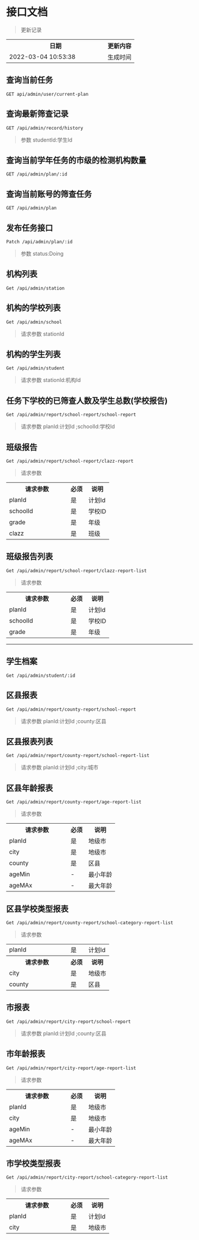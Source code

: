 # 接口文档

> 更新记录

<table>
    <tr>
        <th style="width:250px;">日期</th>
        <th>更新内容</th>
    </tr>
    <tr>
        <td>2022-03-04 10:53:38</td>
        <td>生成时间</td>
    </tr>
</table>

## 查询当前任务

```
GET api/admin/user/current-plan
```


## 查询最新筛查记录

```
GET /api/admin/record/history
```
> 参数 studentId:学生Id


## 查询当前学年任务的市级的检测机构数量

```
GET /api/admin/plan/:id
```


## 查询当前账号的筛查任务

```
GET /api/admin/plan
```


## 发布任务接口

```
Patch /api/admin/plan/:id
```
> 参数 status:Doing

## 机构列表

```
Get /api/admin/station
```

## 机构的学校列表

```
Get /api/admin/school
```
> 请求参数 stationId

## 机构的学生列表

```
Get /api/admin/student
```
> 请求参数 stationId:机构Id

## 任务下学校的已筛查人数及学生总数(学校报告)

```
Get /api/admin/report/school-report/school-report
```
> 请求参数 planId:计划Id ;schoolId:学校Id

## 班级报告

```
Get /api/admin/report/school-report/clazz-report
```
> 请求参数 
<table>
    <tr>
        <th style="width:150px;">请求参数</th>
        <th>必须</th>
        <th>说明</th>
    </tr>
    <tr>
        <td>planId</td>
        <td>是</td>
        <td>计划Id</td>
    </tr>
    <tr>
        <td>schoolId</td>
        <td>是</td>
        <td>学校ID</td>
    </tr>
    <tr>
        <td>grade</td>
        <td>是</td>
        <td>年级</td>
    </tr>
    <tr>
        <td>clazz</td>
        <td>是</td>
        <td>班级</td>
    </tr>
</table>

## 班级报告列表

```
Get /api/admin/report/school-report/clazz-report-list
```
> 请求参数 
<table>
    <tr>
        <th style="width:150px;">请求参数</th>
        <th>必须</th>
        <th>说明</th>
    </tr>
    <tr>
        <td>planId</td>
        <td>是</td>
        <td>计划Id</td>
    </tr>
    <tr>
        <td>schoolId</td>
        <td>是</td>
        <td>学校ID</td>
    </tr>
    <tr>
        <td>grade</td>
        <td>是</td>
        <td>年级</td>
    </tr>
</table>

---

## 学生档案

```
Get /api/admin/student/:id
```

## 区县报表

```
Get /api/admin/report/county-report/school-report
```
> 请求参数 planId:计划Id ;county:区县

## 区县报表列表

```
Get /api/admin/report/county-report/school-report-list
```
> 请求参数 planId:计划Id ;city:城市

## 区县年龄报表

```
Get /api/admin/report/county-report/age-report-list
```
> 请求参数 
<table>
    <tr>
        <th style="width:150px;">请求参数</th>
        <th>必须</th>
        <th>说明</th>
    </tr>
    <tr>
        <td>planId</td>
        <td>是</td>
        <td>地级市</td>
    </tr>
    <tr>
        <td>city</td>
        <td>是</td>
        <td>地级市</td>
    </tr>
    <tr>
        <td>county</td>
        <td>是</td>
        <td>区县</td>
    </tr>
    <tr>
        <td>ageMin</td>
        <td>-</td>
        <td>最小年龄</td>
    </tr>
    <tr>
        <td>ageMAx</td>
        <td>-</td>
        <td>最大年龄</td>
    </tr>
</table>

## 区县学校类型报表

```
Get /api/admin/report/county-report/school-category-report-list
```
> 请求参数 
<table>
    <tr>
        <td>planId</td>
        <td>是</td>
        <td>计划Id</td>
    </tr>
    <tr>
        <th style="width:150px;">请求参数</th>
        <th>必须</th>
        <th>说明</th>
    </tr>
    <tr>
        <td>city</td>
        <td>是</td>
        <td>地级市</td>
    </tr>
    <tr>
        <td>county</td>
        <td>是</td>
        <td>区县</td>
    </tr>
</table>

## 市报表

```
Get /api/admin/report/city-report/school-report
```
> 请求参数 planId:计划Id ;county:区县


## 市年龄报表

```
Get /api/admin/report/city-report/age-report-list
```
> 请求参数 
<table>
    <tr>
        <th style="width:150px;">请求参数</th>
        <th>必须</th>
        <th>说明</th>
    </tr>
    <tr>
        <td>planId</td>
        <td>是</td>
        <td>地级市</td>
    </tr>
    <tr>
        <td>city</td>
        <td>是</td>
        <td>地级市</td>
    </tr>
    <tr>
        <td>ageMin</td>
        <td>-</td>
        <td>最小年龄</td>
    </tr>
    <tr>
        <td>ageMAx</td>
        <td>-</td>
        <td>最大年龄</td>
    </tr>
</table>

## 市学校类型报表

```
Get /api/admin/report/city-report/school-category-report-list
```
> 请求参数 
<table>
    <tr>
        <th style="width:150px;">请求参数</th>
        <th>必须</th>
        <th>说明</th>
    </tr>
    <tr>
        <td>planId</td>
        <td>是</td>
        <td>计划Id</td>
    </tr>
    <tr>
        <td>city</td>
        <td>是</td>
        <td>地级市</td>
    </tr>
</table>


